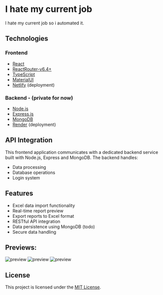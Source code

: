 # I hate my current job

I hate my current job so i automated it.

## Technologies

### Frontend

- [React](https://reactjs.org/)
- [ReactRouter-v6.4+](https://reactrouter.com/)
- [TypeScript](https://www.typescriptlang.org/)
- [MaterialUI](https://mui.com/) 
- [Netlify](https://netlify.com/) (deployment)

### Backend - (private for now)

- [Node.js](https://nodejs.org/en/docs/)
- [Express.js](https://expressjs.com/)
- [MongoDB](https://www.mongodb.com/docs/)
- [Render](https://render.com/) (deployment)

## API Integration

This frontend application communicates with a dedicated backend service built with Node.js, Express and MongoDB. The backend handles:

- Data processing
- Database operations
- Login system

## Features

- Excel data import functionality
- Real-time report preview
- Export reports to Excel format
- RESTful API integration
- Data persistence using MongoDB (todo)
- Secure data handling


## Previews:

<img src="https://imgur.com/XP8jpiH.png" alt="preview">
<img src="https://imgur.com/V8JNYjH.png" alt="preview">
<img src="https://imgur.com/HXXDyFR.png" alt="preview">

## License

This project is licensed under the [MIT License](LICENSE).
